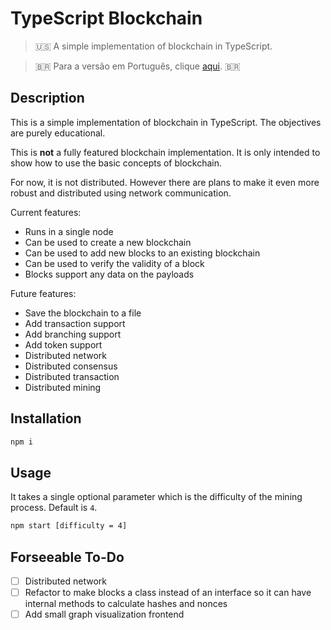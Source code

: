 # TypeScript Blockchain

> 🇺🇸 A simple implementation of blockchain in TypeScript.

> 🇧🇷 Para a versão em Português, clique [aqui](README-pt.md). 🇧🇷

## Description

This is a simple implementation of blockchain in TypeScript. The objectives are purely educational.

This is __not__ a fully featured blockchain implementation. It is only intended to show how to use the basic concepts of blockchain.

For now, it is not distributed. However there are plans to make it even more robust and distributed using network communication.

Current features:

- Runs in a single node
- Can be used to create a new blockchain
- Can be used to add new blocks to an existing blockchain
- Can be used to verify the validity of a block
- Blocks support any data on the payloads

Future features:

- Save the blockchain to a file
- Add transaction support
- Add branching support
- Add token support
- Distributed network
- Distributed consensus
- Distributed transaction
- Distributed mining


## Installation

```bash
npm i
```

## Usage

It takes a single optional parameter which is the difficulty of the mining process. Default is `4`.

```bash
npm start [difficulty = 4]
```

## Forseeable To-Do

- [ ] Distributed network
- [ ] Refactor to make blocks a class instead of an interface so it can have internal methods to calculate hashes and nonces
- [ ] Add small graph visualization frontend
